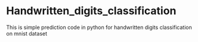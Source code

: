 # Handwritten_digits_classification
This is simple prediction code in python for handwritten digits classification on mnist dataset
